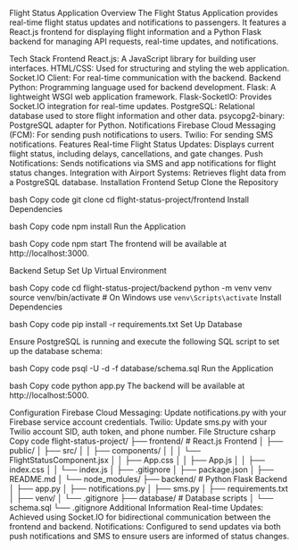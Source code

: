 Flight Status Application
Overview
The Flight Status Application provides real-time flight status updates and notifications to passengers. It features a React.js frontend for displaying flight information and a Python Flask backend for managing API requests, real-time updates, and notifications.

Tech Stack
Frontend
React.js: A JavaScript library for building user interfaces.
HTML/CSS: Used for structuring and styling the web application.
Socket.IO Client: For real-time communication with the backend.
Backend
Python: Programming language used for backend development.
Flask: A lightweight WSGI web application framework.
Flask-SocketIO: Provides Socket.IO integration for real-time updates.
PostgreSQL: Relational database used to store flight information and other data.
psycopg2-binary: PostgreSQL adapter for Python.
Notifications
Firebase Cloud Messaging (FCM): For sending push notifications to users.
Twilio: For sending SMS notifications.
Features
Real-time Flight Status Updates: Displays current flight status, including delays, cancellations, and gate changes.
Push Notifications: Sends notifications via SMS and app notifications for flight status changes.
Integration with Airport Systems: Retrieves flight data from a PostgreSQL database.
Installation
Frontend Setup
Clone the Repository

bash
Copy code
git clone <repository-url>
cd flight-status-project/frontend
Install Dependencies

bash
Copy code
npm install
Run the Application

bash
Copy code
npm start
The frontend will be available at http://localhost:3000.

Backend Setup
Set Up Virtual Environment

bash
Copy code
cd flight-status-project/backend
python -m venv venv
source venv/bin/activate  # On Windows use `venv\Scripts\activate`
Install Dependencies

bash
Copy code
pip install -r requirements.txt
Set Up Database

Ensure PostgreSQL is running and execute the following SQL script to set up the database schema:

bash
Copy code
psql -U <your-username> -d <your-database> -f database/schema.sql
Run the Application

bash
Copy code
python app.py
The backend will be available at http://localhost:5000.

Configuration
Firebase Cloud Messaging: Update notifications.py with your Firebase service account credentials.
Twilio: Update sms.py with your Twilio account SID, auth token, and phone number.
File Structure
csharp
Copy code
flight-status-project/
├── frontend/                       # React.js Frontend
│   ├── public/
│   ├── src/
│   │   ├── components/
│   │   │   └── FlightStatusComponent.jsx
│   │   ├── App.css
│   │   ├── App.js
│   │   ├── index.css
│   │   └── index.js
│   ├── .gitignore
│   ├── package.json
│   ├── README.md
│   └── node_modules/
├── backend/                       # Python Flask Backend
│   ├── app.py
│   ├── notifications.py
│   ├── sms.py
│   ├── requirements.txt
│   ├── venv/
│   └── .gitignore
├── database/                      # Database scripts
│   └── schema.sql
└── .gitignore
Additional Information
Real-time Updates: Achieved using Socket.IO for bidirectional communication between the frontend and backend.
Notifications: Configured to send updates via both push notifications and SMS to ensure users are informed of status changes.